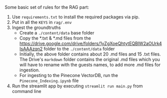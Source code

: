 Some basic set of rules for the RAG part:

1. Use `requirements.txt` to install the required packages via pip.
2. Put in all the `KEYS` in `rag/.env`
3. Ingest the groundtruths
   - Create a `./content/data` base folder
   - Copy the *.txt & *.md files from the https://drive.google.com/drive/folders/1yZgXoeQhtytEQBlW2aOUrk4IsAAAzqn2 folder to the `./content/data` folder
   - Initially, the above folder contains about 20 .md files and 15 .txt files. The Drive's `markdown` folder contains the original .md files which you will have to rename with the guests names, to add more .md files for ingestion.
   - For ingesting to the Pinecone VectorDB, run the `Pinecone_Indexing.ipynb` file
4. Run the streamlit app by executing `streamlit run main.py` from command line
